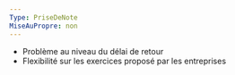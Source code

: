 ```yaml
---
Type: PriseDeNote
MiseAuPropre: non
---
```

- Problème au niveau du délai de retour
- Flexibilité sur les exercices proposé par les entreprises